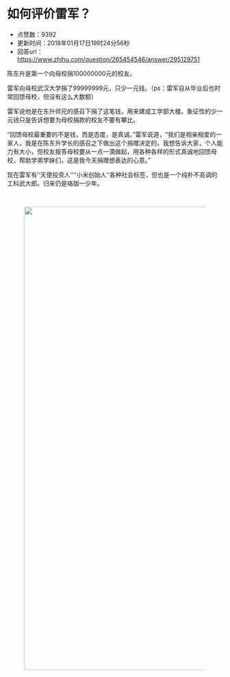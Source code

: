 # 如何评价雷军？
- 点赞数：9392
- 更新时间：2018年01月17日19时24分56秒
- 回答url：https://www.zhihu.com/question/265454546/answer/295129751
<body>
 <p data-pid="mifg6xsk">陈东升是第一个向母校捐100000000元的校友。</p>
 <p data-pid="aQ3kG1QG">雷军向母校武汉大学捐了99999999元，只少一元钱。（ps：雷军自从毕业后也时常回馈母校，但没有这么大数额）</p>
 <p data-pid="Zs-8lK3S">雷军说他是在东升师兄的感召下捐了这笔钱，用来建成工学部大楼。象征性的少一元钱只是告诉想要为母校捐款的校友不要有攀比。</p>
 <p data-pid="TNfMCwqX">“回馈母校最重要的不是钱，而是态度，是真诚。”雷军说道，“我们是相亲相爱的一家人，我是在陈东升学长的感召之下做出这个捐赠决定的。我想告诉大家，个人能力有大小，但校友报答母校要从一点一滴做起，用各种各样的形式真诚地回馈母校，帮助学弟学妹们，这是我今天捐赠想表达的心意。”</p>
 <p data-pid="eCwcJJyU">现在雷军有‘‘天使投资人’’‘‘小米创始人’’各种社会标签，但也是一个纯朴不高调的工科武大郎。归来仍是珞珈一少年。</p>
 <br>
 <figure>
  <img src="https://pic1.zhimg.com/50/v2-14a207755cb6d7821628c0ed96dce635_720w.jpg?source=1940ef5c" data-rawwidth="1080" data-rawheight="670" data-original-token="v2-14a207755cb6d7821628c0ed96dce635" class="origin_image zh-lightbox-thumb" width="1080" data-original="https://picx.zhimg.com/v2-14a207755cb6d7821628c0ed96dce635_r.jpg?source=1940ef5c">
 </figure>
</body>
